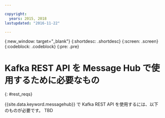 ```yaml
---

copyright:
  years: 2015, 2018
lastupdated: "2016-11-22"

---
```


{:new_window: target="_blank"}
{:shortdesc: .shortdesc}
{:screen: .screen}
{:codeblock: .codeblock}
{:pre: .pre}

# Kafka REST API を Message Hub で使用するために必要なもの
{: #rest_reqs}

{{site.data.keyword.messagehub}} で Kafka REST API を使用するには、以下のものが必要です。
TBD

<!-- TBC. Reqs needed here -->

